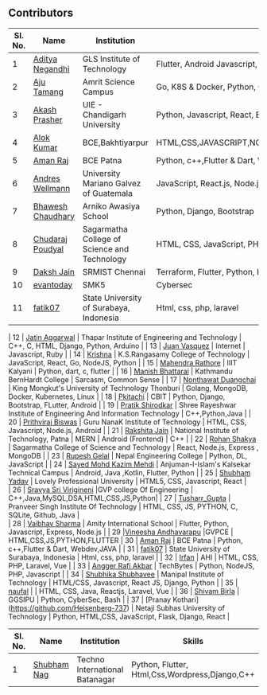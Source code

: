 ## Contributors

| Sl. No. | Name                                                       | Institution                                                         | Skills                                        |
| ------- | ---------------------------------------------------------- | ------------------------------------------------------------------- | --------------------------------------------- |
| 1       | [Aditya Negandhi](https://github.com/binarybeast01)        | GLS Institute of Technology                                         | Flutter, Android Javascript, MERN|
| 2       | [Aju Tamang](https://github.com/aju100)                    | Amrit Science Campus                                                | Go, K8S & Docker, Python, C++                 |
| 3       | [Akash Prasher](https://github.com/akashprasher)           | UIE - Chandigarh University                                         | Python, Javascript, React, Express, Node.js |
| 4      | [Alok Kumar](https://github.com/alokkumarak)               | BCE,Bakhtiyarpur                                                    |  HTML,CSS,JAVASCRIPT,NODE,REACT,C,C++,JAVA,PYTHON,PHP,SQL,BOOTSTRAP
| 5       | [Aman Raj](https://github.com/AshAman999)                    | BCE Patna                                                |  Python, c++,Flutter & Dart, Webdev,JAVA                 |
| 6      | [Andres Wellmann](https://github.com/AndresW99)            | University Mariano Galvez of Guatemala                              | JavaScript, React.js, Node.js, CSS |
| 7       | [Bhawesh Chaudhary](https://github.com/callmebhawesh)      | Arniko Awasiya School                                               | Python, Django, Bootstrap                     |
| 8       | [Chudaraj Poudyal](https://github.com/crpoudyal)           | Sagarmatha College of Science and Technology                        | HTML, CSS, JavaScript, PHP                    |
| 9       | [Daksh Jain](https://github.com/Dakshjain1)                | SRMIST Chennai                                                      | Terraform, Flutter, Python, Hybrid Cloud |
| 10       | [evantoday](https://github.com/evantoday)| SMK5            | Cybersec                                                            |
| 11      | [fatik07](https://github.com/fatik07)                      | State University of Surabaya, Indonesia                             | Html, css, php, laravel                       |

| 12       | [Jatin Aggarwal](https://github.com/jatinagg1)             | Thapar Institute of Engineering and Technology | C++, C, HTML, Django, Python, Arduino |
| 13       | [Juan Vasquez](https://github.com/JuanVqz)                 | Internet                                                            | Javascript, Ruby                              |
| 14       | [Krishna](https://github.com/M-krishna)                    | K.S.Rangasamy College of Technology                                 | JavaScript, React, Go, NodeJS, Python         |
| 15       | [Mahendra Rathore](https://github.com/Mahendra7985)        | IIIT Kalyani                                                       | Python, dart, c, flutter                      |
| 16       | [Manish Bhattarai](https://github.com/nepalikingpin) | Kathmandu BernHardt College | Sarcasm, Common Sense |
| 17      | [Nonthawat Duangchai](https://github.com/n0nz)             | King Mongkut's University of Technology Thonburi                    | Golang, MongoDB, Docker, Kubernetes, Linux    |
| 18      | [Pkitachi](https://github.com/pkitachi)                    | CBIT                                                                | Python, Django, Bootstrap, FLutter, Android   |
| 19      | [Pratik Shirodkar](https://github.com/Pratik-Shirodkar)    | Shree Rayeshwar Institute of Engineering And Information Technology | C++,Python,Java                               |
| 20      | [Prithviraj Biswas](https://github.com/prithvirajcodes)    | Guru NanaK Institute of Technology                                  | HTML, CSS, Javascript, Node.js, Android       |
| 21      | [Rakshita Jain](https://github.com/raksh543)               | National Institute of Technology, Patna                             | MERN                                          | Android (Frontend) | C++ |
| 22      | [Rohan Shakya](https://github.com/Rohan-Shakya)            | Sagarmatha College of Science and Technology                        | React, Node.js, Express , MongoDB             |
| 23      | [Rupesh Gelal](https://github.com/rgrupesh)                | Nepal Engineering College                                           | Python, DL, JavaScript                        |
| 24      | [Sayed Mohd Kazim Mehdi](https://github.com/kazimsayed954) | Anjuman-I-Islam's Kalsekar Technical Campus                         | Android, Java ,Kotlin, Flutter, Python        |
| 25      | [Shubham Yadav](https://github.com/shubhamdsm)             | Lovely Professional University                                      | HTML5, CSS, Javascript, React |     
| 26      | [Sravya Sri Virigineni](https://github.com/sravyasri2001)  |GVP college Of Engineering                                           | C++,Java,MySQL,DSA,HTML,CSS,JS,Python|
| 27      | [Tusharr_Gupta](https://github.com/Tusharr08)              | Pranveer Singh Institute Of Technology | HTML, CSS, JS, PYTHON, C, SQLite, Github, Java   |  
| 28      | [Vaibhav Sharma](https://github.com/gigabite-pro)          | Amity International School                                          | Flutter, Python, Javascript, Express, Node.js |
| 29      |[Vineesha Andhavarapu](https://github.com/VINEESHAANDHAVARAPU)  |GVPCE                                                            | HTML,CSS,JS,PYTHON,FLUTTER
| 30       | [Aman Raj](https://github.com/AshAman999)                    | BCE Patna                                                |  Python, c++,Flutter & Dart, Webdev,JAVA                 |
| 31      | [fatik07](https://github.com/fatik07)                      | State University of Surabaya, Indonesia                             | Html, css, php, laravel                       |
| 32      | [Irfan](https://github.com/aneirfan)                      | AHI                             | HTML, CSS, PHP, Laravel, Vue                       |
| 33      | [Angger Rafi Akbar](https://github.com/rafinetiz)          | TechBytes                      | Python, NodeJS, PHP, Javascript | 
| 34       | [Shubhika Shubhavee](https://github.com/shubhavee)        | Manipal Institute of Technology                                         | HTML/CSS, Javascript, React JS, Django, Python |
| 35      | [naufal](https://github.com/fall-dawam)                      |                              | HTML, CSS, Java, Reactjs, Laravel, Vue                       |
| 36      | [Shivam Birla](https://github.com/Shivam4747)                      |         GGSIPU      |          Python, CyberSec, Bash          |
| 37      | [Pranay Kothari] (https://github.com/Heisenberg-737)       | Netaji Subhas University of Technology                              | Python, HTML,CSS, JavaScript, Flask, Django, React |

| Sl. No. | Name                                                       | Institution                                                         | Skills                                        |
| ------- | ---------------------------------------------------------- | ------------------------------------------------------------------- | --------------------------------------------- |
| 1       | [Shubham Nag](https://github.com/shubhamnag14)        | Techno International Batanagar                                         | Python, Flutter, Html,Css,Wordpress,Django,C++|
